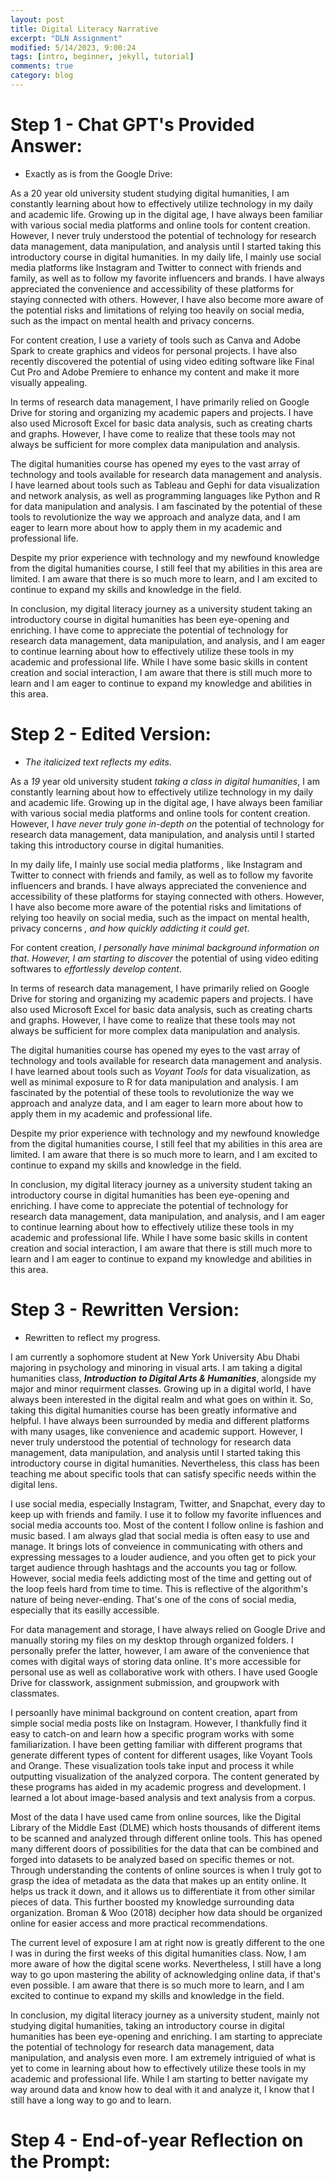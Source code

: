 ```yaml
---
layout: post
title: Digital Literacy Narrative
excerpt: "DLN Assignment"
modified: 5/14/2023, 9:00:24
tags: [intro, beginner, jekyll, tutorial]
comments: true
category: blog
---
```


# Step 1 - Chat GPT's Provided Answer:
- Exactly as is from the Google Drive:

As a 20 year old university student studying digital humanities, I am constantly learning about how to effectively utilize technology in my daily and academic life. Growing up in the digital age, I have always been familiar with various social media platforms and online tools for content creation. However, I never truly understood the potential of technology for research data management, data manipulation, and analysis until I started taking this introductory course in digital humanities.
In my daily life, I mainly use social media platforms like Instagram and Twitter to connect with friends and family, as well as to follow my favorite influencers and brands. I have always appreciated the convenience and accessibility of these platforms for staying connected with others. However, I have also become more aware of the potential risks and limitations of relying too heavily on social media, such as the impact on mental health and privacy concerns.

For content creation, I use a variety of tools such as Canva and Adobe Spark to create graphics and videos for personal projects. I have also recently discovered the potential of using video editing software like Final Cut Pro and Adobe Premiere to enhance my content and make it more visually appealing.

In terms of research data management, I have primarily relied on Google Drive for storing and organizing my academic papers and projects. I have also used Microsoft Excel for basic data analysis, such as creating charts and graphs. However, I have come to realize that these tools may not always be sufficient for more complex data manipulation and analysis.

The digital humanities course has opened my eyes to the vast array of technology and tools available for research data management and analysis. I have learned about tools such as Tableau and Gephi for data visualization and network analysis, as well as programming languages like Python and R for data manipulation and analysis. I am fascinated by the potential of these tools to revolutionize the way we approach and analyze data, and I am eager to learn more about how to apply them in my academic and professional life.

Despite my prior experience with technology and my newfound knowledge from the digital humanities course, I still feel that my abilities in this area are limited. I am aware that there is so much more to learn, and I am excited to continue to expand my skills and knowledge in the field.

In conclusion, my digital literacy journey as a university student taking an introductory course in digital humanities has been eye-opening and enriching. I have come to appreciate the potential of technology for research data management, data manipulation, and analysis, and I am eager to continue learning about how to effectively utilize these tools in my academic and professional life. While I have some basic skills in content creation and social interaction, I am aware that there is still much more to learn and I am eager to continue to expand my knowledge and abilities in this area.

# Step 2 - Edited Version:
- *The italicized text reflects my edits*.

As a *19* year old university student *taking a class in digital humanities*, I am constantly learning about how to effectively utilize technology in my daily and academic life. Growing up in the digital age, I have always been familiar with various social media platforms and online tools for content creation. However, I *have never truly gone in-depth on* the potential of technology for research data management, data manipulation, and analysis until I started taking this introductory course in digital humanities.

In my daily life, I mainly use social media platforms *,* like Instagram and Twitter to connect with friends and family, as well as to follow my favorite influencers and brands. I have always appreciated the convenience and accessibility of these platforms for staying connected with others. However, I have also become more aware of the potential risks and limitations of relying too heavily on social media, such as the impact on mental health, privacy concerns *, and how quickly addicting it could get*.

For content creation, *I personally have minimal background information on that*. *However, I am starting to discover* the potential of using video editing softwares to *effortlessly develop content*.

In terms of research data management, I have primarily relied on Google Drive for storing and organizing my academic papers and projects. I have also used Microsoft Excel for basic data analysis, such as creating charts and graphs. However, I have come to realize that these tools may not always be sufficient for more complex data manipulation and analysis.

The digital humanities course has opened my eyes to the vast array of technology and tools available for research data management and analysis. I have learned about tools such as *Voyant Tools* for data visualization, as well as minimal exposure to R for data manipulation and analysis. I am fascinated by the potential of these tools to revolutionize the way we approach and analyze data, and I am eager to learn more about how to apply them in my academic and professional life.

Despite my prior experience with technology and my newfound knowledge from the digital humanities course, I still feel that my abilities in this area are limited. I am aware that there is so much more to learn, and I am excited to continue to expand my skills and knowledge in the field.

In conclusion, my digital literacy journey as a university student taking an introductory course in digital humanities has been eye-opening and enriching. I have come to appreciate the potential of technology for research data management, data manipulation, and analysis, and I am eager to continue learning about how to effectively utilize these tools in my academic and professional life. While I have some basic skills in content creation and social interaction, I am aware that there is still much more to learn and I am eager to continue to expand my knowledge and abilities in this area.

# Step 3 - Rewritten Version:
- Rewritten to reflect my progress.

I am currently a sophomore student at New York University Abu Dhabi majoring in psychology and minoring in visual arts. I am taking a digital humanities class, ***Introduction to Digital Arts & Humanities***, alongside my major and minor requirment classes. Growing up in a digital world, I have always been interested in the digital realm and what goes on within it. So, taking this digital humanities course has been greatly informative and helpful. I have always been surrounded by media and different platforms with many usages, like convenience and academic support. However, I never truly understood the potential of technology for research data management, data manipulation, and analysis until I started taking this introductory course in digital humanities. Nevertheless, this class has been teaching me about specific tools that can satisfy specific needs within the digital lens. 

I use social media, especially Instagram, Twitter, and Snapchat, every day to keep up with friends and family. I use it to follow my favorite influences and social media accounts too. Most of the content I follow online is fashion and music based. I am always glad that social media is often easy to use and manage. It brings lots of conveience in communicating with others and expressing messages to a louder audience, and you often get to pick your target audience through hashtags and the accounts you tag or follow. However, social media feels addicting most of the time and getting out of the loop feels hard from time to time. This is reflective of the algorithm's nature of being never-ending. That's one of the cons of social media, especially that its easilly accessible.

For data management and storage, I have always relied on Google Drive and manually storing my files on my desktop through organized folders. I personally prefer the latter, however, I am aware of the convenience that comes with digital ways of storing data online. It's more accessible for personal use as well as collaborative work with others. I have used Google Drive for classwork, assignment submission, and groupwork with classmates.

I persoanlly have minimal background on content creation, apart from simple social media posts like on Instagram. However, I thankfully find it easy to catch-on and learn how a specific program works with some familiarization. I have been getting familiar with different programs that generate different types of content for different usages, like Voyant Tools and Orange. These visualization tools take input and process it while outputting visualization of the analyzed corpora. The content generated by these programs has aided in my academic progress and development. I learned a lot about image-based analysis and text analysis from a corpus.

Most of the data I have used came from online sources, like the Digital Library of the Middle East (DLME) which hosts thousands of different items to be scanned and analyzed through different online tools. This has opened many different doors of possibilities for the data that can be combined and forged into datasets to be analyzed based on specific themes or not. Through understanding the contents of online sources is when I truly got to grasp the idea of metadata as the data that makes up an entity online. It helps us track it down, and it allows us to differentiate it from other similar pieces of data. This further boosted my knowledge surrounding data organization. Broman & Woo (2018) decipher how data should be organized online for easier access and more practical recommendations.

The current level of exposure I am at right now is greatly different to the one I was in during the first weeks of this digital humanities class. Now, I am more aware of how the digital scene works. Nevertheless, I still have a long way to go upon mastering the ability of acknowledging online data, if that's even possible. I am aware that there is so much more to learn, and I am excited to continue to expand my skills and knowledge in the field.

In conclusion, my digital literacy journey as a university student, mainly not studying digital humanities, taking an introductory course in digital humanities has been eye-opening and enriching. I am starting to appreciate the potential of technology for research data management, data manipulation, and analysis even more. I am extremely intriguied of what is yet to come in learning about how to effectively utilize these tools in my academic and professional life. While I am starting to better navigate my way around data and know how to deal with it and analyze it, I know that I still have a long way to go and to learn.

# Step 4 - End-of-year Reflection on the Prompt:
